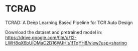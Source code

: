 # TCRAD
TCRAD: A Deep Learning Based Pipeline for TCR Auto Design

Download the dataset and pretrained model in: https://drive.google.com/file/d/12-LWH8qX6bUlOMaC2D16WJHls1fTqYH8/view?usp=sharing

